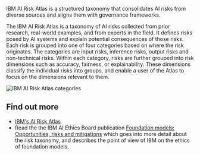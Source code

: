 IBM AI Risk Atlas is a structured taxonomy that consolidates AI risks from diverse sources and aligns them with governance
frameworks.

The IBM AI Risk Atlas is a taxonomy of AI risks collected from prior research, real-world examples, and from experts in the field. It defines risks posed by AI systems and explain potential consequences of those risks. Each risk is grouped into one of four categories based on where the risk originates. The categories are input risks, inference risks, output risks and non-technical risks. Within each category, risks are further grouped into risk dimensions such as accuracy, fairness, or explainability. These dimensions classify the individual risks into groups, and enable a user of the Atlas to focus on the dimensions relevant to them.

![IBM AI Risk Atlas categories](../assets/ibm_ai_risk_atlas.png)


## Find out more
- [IBM's AI Risk Atlas](https://www.ibm.com/docs/en/watsonx/saas?topic=ai-risk-atlas)
- Read the the IBM AI Ethics Board publication [Foundation models: Opportunities, risks and mitigations](https://www.ibm.com/downloads/documents/us-en/10a99803d8afd656) which goes into more detail about the risk taxonomy, and describes the point of view of IBM on the ethics of foundation models.

